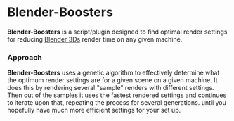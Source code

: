# Blender-Boosters
**Blender-Boosters** is a script/plugin designed to find optimal render settings for reducing [Blender 3Ds](https://www.blender.org/) render time on any given machine.


### Approach 

**Blender-Boosters** uses a genetic algorithm to effectively determine what the optimum render settings are  for a given scene on a given machine. It does this by rendering several "sample" renders with different settings. Then out of the samples it uses the fastest rendered settings and continues to iterate upon that, repeating the process for several generations. until you hopefully have much more efficient settings for your set up.
